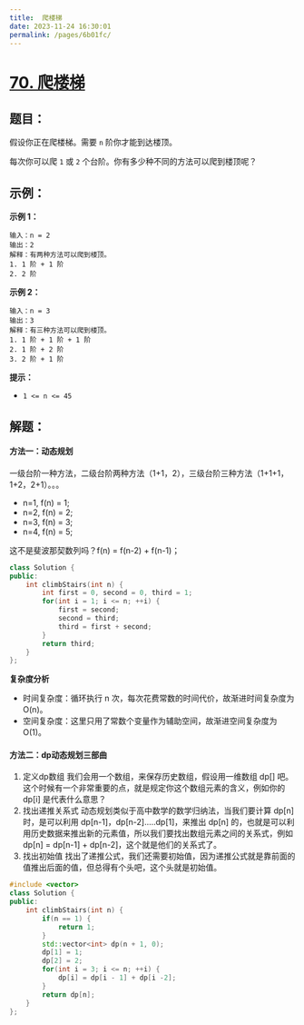 ```yaml
---
title:  爬楼梯
date: 2023-11-24 16:30:01
permalink: /pages/6b01fc/
---
```

# [70. 爬楼梯](https://leetcode.cn/problems/climbing-stairs/)

## 题目：

假设你正在爬楼梯。需要 `n` 阶你才能到达楼顶。

每次你可以爬 `1` 或 `2` 个台阶。你有多少种不同的方法可以爬到楼顶呢？

## 示例：

**示例 1：**

```
输入：n = 2
输出：2
解释：有两种方法可以爬到楼顶。
1. 1 阶 + 1 阶
2. 2 阶
```

**示例 2：**

```
输入：n = 3
输出：3
解释：有三种方法可以爬到楼顶。
1. 1 阶 + 1 阶 + 1 阶
2. 1 阶 + 2 阶
3. 2 阶 + 1 阶
```

**提示：**

- `1 <= n <= 45`

## 解题：

#### 方法一：动态规划

一级台阶一种方法，二级台阶两种方法（1+1，2），三级台阶三种方法（1+1+1，1+2，2+1）。。。

- n=1, f(n) = 1;
- n=2, f(n) = 2;
- n=3, f(n) = 3;
- n=4, f(n) = 5;

这不是斐波那契数列吗？f(n) = f(n-2) + f(n-1)；

```CPP
class Solution {
public:
    int climbStairs(int n) {
        int first = 0, second = 0, third = 1;
        for(int i = 1; i <= n; ++i) {
            first = second;
            second = third;
            third = first + second;
        }
        return third;
    }
};
```

**复杂度分析**

- 时间复杂度：循环执行 n 次，每次花费常数的时间代价，故渐进时间复杂度为 O(n)。
- 空间复杂度：这里只用了常数个变量作为辅助空间，故渐进空间复杂度为 O(1)。

#### 方法二：dp动态规划三部曲

1. 定义dp数组
   我们会用一个数组，来保存历史数组，假设用一维数组 dp[] 吧。这个时候有一个非常重要的点，就是规定你这个数组元素的含义，例如你的 dp[i] 是代表什么意思？
2. 找出递推关系式
   动态规划类似于高中数学的数学归纳法，当我们要计算 dp[n] 时，是可以利用 dp[n-1]，dp[n-2]…..dp[1]，来推出 dp[n] 的，也就是可以利用历史数据来推出新的元素值，所以我们要找出数组元素之间的关系式，例如 dp[n] = dp[n-1] + dp[n-2]，这个就是他们的关系式了。
3. 找出初始值
   找出了递推公式，我们还需要初始值，因为递推公式就是靠前面的值推出后面的值，但总得有个头吧，这个头就是初始值。

```CPP
#include <vector>
class Solution {
public:
    int climbStairs(int n) {
        if(n == 1) {
            return 1;
        }
        std::vector<int> dp(n + 1, 0);
        dp[1] = 1;
        dp[2] = 2;
        for(int i = 3; i <= n; ++i) {
            dp[i] = dp[i - 1] + dp[i -2];
        }
        return dp[n];
    }
};
```

